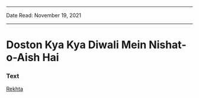 ***
Date Read: November 19, 2021
***

# Doston Kya Kya Diwali Mein Nishat-o-Aish Hai

### Text
[Rekhta](https://www.rekhta.org/nazms/diivaalii-dosto-kyaa-kyaa-divaalii-men-nashaat-o-aish-hai-nazeer-akbarabadi-nazms?lang=ur)

